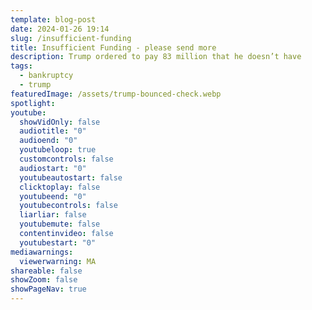 ```yaml
---
template: blog-post
date: 2024-01-26 19:14
slug: /insufficient-funding
title: Insufficient Funding - please send more
description: Trump ordered to pay 83 million that he doesn’t have
tags:
  - bankruptcy
  - trump
featuredImage: /assets/trump-bounced-check.webp
spotlight:
youtube:
  showVidOnly: false
  audiotitle: "0"
  audioend: "0"
  youtubeloop: true
  customcontrols: false
  audiostart: "0"
  youtubeautostart: false
  clicktoplay: false
  youtubeend: "0"
  youtubecontrols: false
  liarliar: false
  youtubemute: false
  contentinvideo: false
  youtubestart: "0"
mediawarnings:
  viewerwarning: MA
shareable: false
showZoom: false
showPageNav: true
---
```

